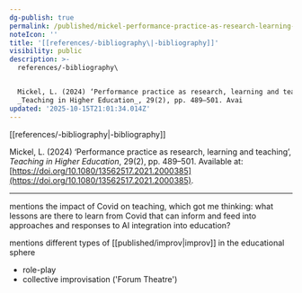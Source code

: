 ```yaml
---
dg-publish: true
permalink: /published/mickel-performance-practice-as-research-learning-teaching/
noteIcon: ''
title: '[[references/-bibliography\|-bibliography]]'
visibility: public
description: >-
  references/-bibliography\


  Mickel, L. (2024) ‘Performance practice as research, learning and teaching’,
  _Teaching in Higher Education_, 29(2), pp. 489–501. Avai
updated: '2025-10-15T21:01:34.014Z'
---
```


[[references/-bibliography\|-bibliography]]

Mickel, L. (2024) ‘Performance practice as research, learning and teaching’, _Teaching in Higher Education_, 29(2), pp. 489–501. Available at: [https://doi.org/10.1080/13562517.2021.2000385](https://doi.org/10.1080/13562517.2021.2000385).

---
mentions the impact of Covid on teaching, which got me thinking:
what lessons are there to learn from Covid that can inform and feed into approaches and responses to AI integration into education?

mentions different types of [[published/improv\|improv]] in the educational sphere
- role-play
- collective improvisation ('Forum Theatre')
